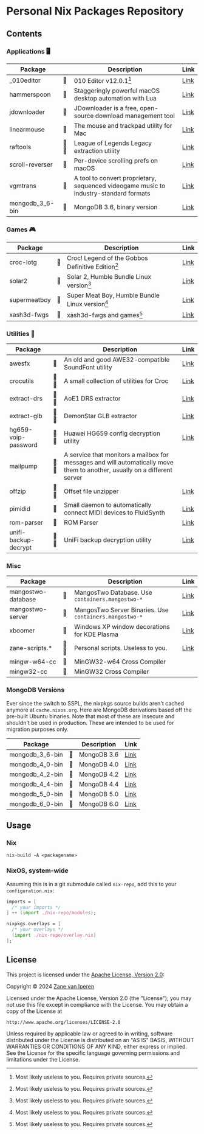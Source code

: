 # Personal Nix Packages Repository

## Contents

### Applications 🖥️

| Package         |    | Description                                                 | Link |
|-----------------|----|-------------------------------------------------------------|------|
| _010editor      |🐧  | 010 Editor v12.0.1[^1]                                      | [Link](https://www.sweetscape.com/010editor/) |
| hammerspoon     |🍎  | Staggeringly powerful macOS desktop automation with Lua     | [Link](https://www.hammerspoon.org/) |
| jdownloader     |🐧  | JDownloader is a free, open-source download management tool | [Link](https://jdownloader.org/) |
| linearmouse     |🍎  | The mouse and trackpad utility for Mac                      | [Link](https://linearmouse.app/) |
| raftools        |🐧🍎| League of Legends Legacy extraction utility                 | [Link](https://github.com/vs49688/RAFTools) |
| scroll-reverser |🍎  | Per-device scrolling prefs on macOS                         | [Link](https://pilotmoon.com/scrollreverser/) |
| vgmtrans        |🐧  | A tool to convert proprietary, sequenced videogame music to industry-standard formats | [Link](https://github.com/vgmtrans/vgmtrans) |
| mongodb_3_6-bin |🐧  | MongoDB 3.6, binary version                                 | [Link](https://www.mongodb.com/) |

### Games 🎮

| Package      |  | Description                                           | Link |
|--------------|--|-------------------------------------------------------|-----------------------------------------------------------|
| croc-lotg    |🐧| Croc! Legend of the Gobbos Definitive Edition[^1]     | [Link](#not-touching-that)                                |
| solar2       |🐧| Solar 2, Humble Bundle Linux version[^1]              | [Link](https://www.humblebundle.com/store/solar-2)        |   
| supermeatboy |🐧| Super Meat Boy, Humble Bundle Linux version[^1]       | [Link](https://www.humblebundle.com/store/super-meat-boy) |
| xash3d-fwgs  |🐧| xash3d-fwgs and games[^1]                             | [Link](https://github.com/FWGS/xash3d-fwgs)               |

### Utilities 🔨

| Package              |    | Description                                                      | Link                                                       |
|----------------------|----|------------------------------------------------------------------|------------------------------------------------------------|
| awesfx               |🐧  |An old and good AWE32-compatible SoundFont utility                | [Link](https://github.com/tiwai/awesfx)                    |
| crocutils            |🐧🍎| A small collection of utilities for Croc                         | [Link](https://github.com/vs49688/CrocUtils)               |
| extract-drs          |🐧🍎| AoE1 DRS extractor                                               | [Link](https://github.com/vs49688/extract-drs)             |
| extract-glb          |🐧🍎| DemonStar GLB extractor                                          | [Link](https://github.com/vs49688/extract-glb)             |
| hg659-voip-password  |🐧🍎| Huawei HG659 config decryption utility                           | [Link](https://github.com/Serivy/HG659-VOIP-Password)      |
| mailpump             |🐧🍎| A service that monitors a mailbox for messages and will automatically move them to another, usually on a different server     |
| offzip               |🐧🍎| Offset file unzipper                                             | [Link](https://aluigi.altervista.org/mytoolz.htm)          |
| pimidid              |🐧  | Small daemon to automatically connect MIDI devices to FluidSynth | [Link](https://github.com/vs49688/pimidid)                 |
| rom-parser           |🐧  | ROM Parser                                                       | [Link](https://github.com/awilliam/rom-parser)             |
| unifi-backup-decrypt |🐧🍎| UniFi backup decryption utility                                  | [Link](https://github.com/zhangyoufu/unifi-backup-decrypt) |

### Misc

| Package             |    | Description                                              | Link                                                     |
|---------------------|----|----------------------------------------------------------|----------------------------------------------------------|
| mangostwo-database  |🐧  | MangosTwo Database. Use `containers.mangostwo-*`         | [Link](https://www.getmangos.eu/bug-tracker/mangos-two/) |
| mangostwo-server    |🐧  | MangosTwo Server Binaries.  Use `containers.mangostwo-*` | [Link](https://www.getmangos.eu/bug-tracker/mangos-two/) |
| xboomer             |🐧  | Windows XP window decorations for KDE Plasma             | [Link](https://github.com/efskap/XBoomer)                |
| zane-scripts.*      |🐧🍎| Personal scripts. Useless to you.                        | [Link](https://github.com/vs49688/scripts)               |
| mingw-w64-cc        |🐧  | MinGW32-w64 Cross Compiler                               |                                                          |
| mingw32-cc          |🐧  | MinGW32 Cross Compiler                                   |                                                          |

### MongoDB Versions

Ever since the switch to SSPL, the nixpkgs source builds aren't cached anymore at `cache.nixos.org`.
Here are MongoDB derivations based off the pre-built Ubuntu binaries. Note that most of these are insecure and
shouldn't be used in production. These are intended to be used for migration purposes only.

| Package             |    | Description | Link                                                               |
|---------------------|----|-------------|--------------------------------------------------------------------|
| mongodb_3_6-bin     |🐧  | MongoDB 3.6 | [Link](https://www.mongodb.com/download-center/community/releases) |
| mongodb_4_0-bin     |🐧  | MongoDB 4.0 | [Link](https://www.mongodb.com/download-center/community/releases) |
| mongodb_4_2-bin     |🐧  | MongoDB 4.2 | [Link](https://www.mongodb.com/download-center/community/releases) |
| mongodb_4_4-bin     |🐧  | MongoDB 4.4 | [Link](https://www.mongodb.com/download-center/community/releases) |
| mongodb_5_0-bin     |🐧  | MongoDB 5.0 | [Link](https://www.mongodb.com/download-center/community/releases) |
| mongodb_6_0-bin     |🐧  | MongoDB 6.0 | [Link](https://www.mongodb.com/download-center/community/releases) |


[^1]: Most likely useless to you. Requires private sources.

## Usage

### Nix

```
nix-build -A <packagename>
```

### NixOS, system-wide

Assuming this is in a git submodule called `nix-repo`, add this to
your `configuration.nix`:

```nix
imports = [
  /* your imports */
] ++ (import ./nix-repo/modules);

nixpkgs.overlays = [
  /* your overlays */
  (import ./nix-repo/overlay.nix)
];
```

## License
This project is licensed under the [Apache License, Version 2.0](https://opensource.org/licenses/Apache-2.0):

Copyright &copy; 2024 [Zane van Iperen](https://zanevaniperen.com)

Licensed under the Apache License, Version 2.0 (the "License");
you may not use this file except in compliance with the License.
You may obtain a copy of the License at

    http://www.apache.org/licenses/LICENSE-2.0

Unless required by applicable law or agreed to in writing, software
distributed under the License is distributed on an "AS IS" BASIS,
WITHOUT WARRANTIES OR CONDITIONS OF ANY KIND, either express or implied.
See the License for the specific language governing permissions and
limitations under the License.